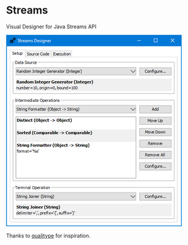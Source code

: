 # Streams
Visual Designer for Java Streams API

![Screenshot](doc/screen.png "Screenshot") 

Thanks to [qualitype](http://qualitype.de) for inspiration.